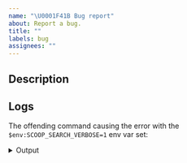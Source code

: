 ```yaml
---
name: "\U0001F41B Bug report"
about: Report a bug.
title: ""
labels: bug
assignees: ""
---
```


## Description

<!-- Bug description goes here -->

## Logs

The offending command causing the error with the `$env:SCOOP_SEARCH_VERBOSE=1` env var set:

<details>
  <summary>Output</summary>
  <!-- For example if `scoop-search qwerty` causes some unwanted behavior, paste the output of `$env:SCOOP_SEARCH_VERBOSE=1 ; scoop-search qwerty ; $env:SCOOP_SEARCH_VERBOSE=$null` below -->
  ```txt
  ```
</details>
